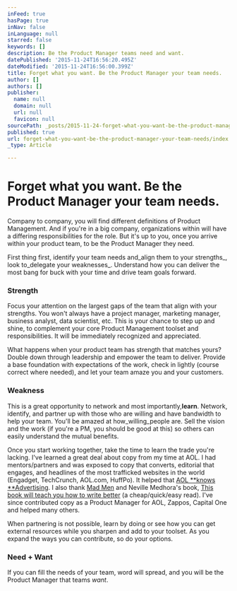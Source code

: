```yaml
---
inFeed: true
hasPage: true
inNav: false
inLanguage: null
starred: false
keywords: []
description: Be the Product Manager teams need and want.
datePublished: '2015-11-24T16:56:20.495Z'
dateModified: '2015-11-24T16:56:00.399Z'
title: Forget what you want. Be the Product Manager your team needs.
author: []
authors: []
publisher:
  name: null
  domain: null
  url: null
  favicon: null
sourcePath: _posts/2015-11-24-forget-what-you-want-be-the-product-manager-your-team-needs.md
published: true
url: forget-what-you-want-be-the-product-manager-your-team-needs/index.html
_type: Article

---
```

# Forget what you want. Be the Product Manager your team needs.

Company to company, you will find different definitions of Product Management. And if you're in a big company, organizations within will have a differing responsibilities for the role. But it's up to you, once you arrive within your product team, to be the Product Manager they need.

First thing first, identify your team needs and_align them to your strengths_, look to_delegate your weaknesses_. Understand how you can deliver the most bang for buck with your time and drive team goals forward.

### Strength

Focus your attention on the largest gaps of the team that align with your strengths. You won't always have a project manager, marketing manager, business analyst, data scientist, etc. This is your chance to step up and shine, to complement your core Product Management toolset and responsibilities. It will be immediately recognized and appreciated.

What happens when your product team has strength that matches yours? Double down through leadership and empower the team to deliver. Provide a base foundation with expectations of the work, check in lightly (course correct where needed), and let your team amaze you and your customers.

### Weakness

This is a great opportunity to network and most importantly,**learn**. Network, identify, and partner up with those who are willing and have bandwidth to help your team. You'll be amazed at how_willing_people are. Sell the vision and the work (if you're a PM, you should be good at this) so others can easily understand the mutual benefits.

Once you start working together, take the time to learn the trade you're lacking. I've learned a great deal about copy from my time at AOL. I had mentors/partners and was exposed to copy that converts, editorial that engages, and headlines of the most trafficked websites in the world (Engadget, TechCrunch, AOL.com, HuffPo). It helped that [AOL **knows **Advertising][0]. I also thank [Mad Men][1] and Neville Medhora's book, [This book will teach you how to write better][2] (a cheap/quick/easy read). I've since contributed copy as a Product Manager for AOL, Zappos, Capital One and helped many others.

When partnering is not possible, learn by doing or see how you can get external resources while you sharpen and add to your toolset. As you expand the ways you can contribute, so do your options.

### Need + Want

If you can fill the needs of your team, word will spread, and you will be the Product Manager that teams _want_.

[0]: http://advertising.aol.com/
[1]: http://www.imdb.com/title/tt0804503/
[2]: http://www.amazon.com/gp/product/B00F209U6S/ref=as_li_tl?ie=UTF8&camp=1789&creative=9325&creativeASIN=B00F209U6S&linkCode=as2&tag=onwup-20&linkId=SB5WVM4DRVOOG7UD
